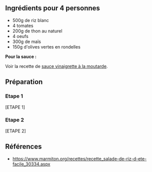 ## Ingrédients pour 4 personnes

- 500g de riz blanc
- 4 tomates
- 200g de thon au naturel
- 4 oeufs
- 300g de maïs
- 150g d'olives vertes en rondelles

**Pour la sauce :**

Voir la recette de [sauce vinaigrette à la moutarde](https://github.com/mnchapel/cooking/blob/main/sauce/sauce_vinaigrette_a_la_moutarde.md).

## Préparation

### Etape 1

[ETAPE 1]

### Etape 2

[ETAPE 2]

## Références

- <https://www.marmiton.org/recettes/recette_salade-de-riz-d-ete-facile_30334.aspx>
